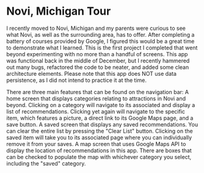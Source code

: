 # Novi, Michigan Tour
I recently moved to Novi, Michigan and my parents were curious to see what Novi, as well as the surrounding area, has to offer. After completing a battery of courses provided by Google, I figured this would be a great time to demonstrate what I learned. This is the first project I completed that went beyond experimenting with no more than a handful of screens. This app was functional back in the middle of December, but I recently hammered out many bugs, refactored the code to be neater, and added some clean architecture elements. Please note that this app does NOT use data persistence, as I did not intend to practice it at the time.

There are three main features that can be found on the navigation bar: 
A home screen that displays categories relating to attractions in Novi and beyond. Clicking on a category will navigate to its associated and display a list of recommendations. Clicking yet again will navigate to the specific item, which features a picture, a direct link to its Google Maps page, and a save button.
A saved screen that displays any saved recommendations. You can clear the entire list by pressing the "Clear List" button. Clicking on the saved item will take you to its associated page where you can individually remove it from your saves.
A map screen that uses Google Maps API to display the location of recommendations in this app. There are boxes that can be checked to populate the map with whichever category you select, including the "saved" category.
